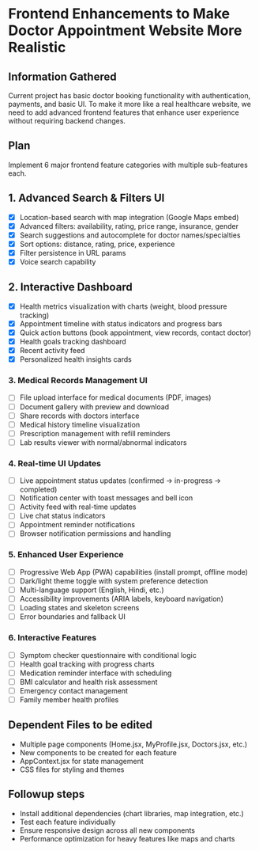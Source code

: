 # Frontend Enhancements to Make Doctor Appointment Website More Realistic

## Information Gathered
Current project has basic doctor booking functionality with authentication, payments, and basic UI. To make it more like a real healthcare website, we need to add advanced frontend features that enhance user experience without requiring backend changes.

## Plan
Implement 6 major frontend feature categories with multiple sub-features each.

## 1. Advanced Search & Filters UI
- [x] Location-based search with map integration (Google Maps embed)
- [x] Advanced filters: availability, rating, price range, insurance, gender
- [x] Search suggestions and autocomplete for doctor names/specialties
- [x] Sort options: distance, rating, price, experience
- [x] Filter persistence in URL params
- [x] Voice search capability

## 2. Interactive Dashboard
- [x] Health metrics visualization with charts (weight, blood pressure tracking)
- [x] Appointment timeline with status indicators and progress bars
- [x] Quick action buttons (book appointment, view records, contact doctor)
- [x] Health goals tracking dashboard
- [x] Recent activity feed
- [x] Personalized health insights cards

### 3. Medical Records Management UI
- [ ] File upload interface for medical documents (PDF, images)
- [ ] Document gallery with preview and download
- [ ] Share records with doctors interface
- [ ] Medical history timeline visualization
- [ ] Prescription management with refill reminders
- [ ] Lab results viewer with normal/abnormal indicators

### 4. Real-time UI Updates
- [ ] Live appointment status updates (confirmed → in-progress → completed)
- [ ] Notification center with toast messages and bell icon
- [ ] Activity feed with real-time updates
- [ ] Live chat status indicators
- [ ] Appointment reminder notifications
- [ ] Browser notification permissions and handling

### 5. Enhanced User Experience
- [ ] Progressive Web App (PWA) capabilities (install prompt, offline mode)
- [ ] Dark/light theme toggle with system preference detection
- [ ] Multi-language support (English, Hindi, etc.)
- [ ] Accessibility improvements (ARIA labels, keyboard navigation)
- [ ] Loading states and skeleton screens
- [ ] Error boundaries and fallback UI

### 6. Interactive Features
- [ ] Symptom checker questionnaire with conditional logic
- [ ] Health goal tracking with progress charts
- [ ] Medication reminder interface with scheduling
- [ ] BMI calculator and health risk assessment
- [ ] Emergency contact management
- [ ] Family member health profiles

## Dependent Files to be edited
- Multiple page components (Home.jsx, MyProfile.jsx, Doctors.jsx, etc.)
- New components to be created for each feature
- AppContext.jsx for state management
- CSS files for styling and themes

## Followup steps
- Install additional dependencies (chart libraries, map integration, etc.)
- Test each feature individually
- Ensure responsive design across all new components
- Performance optimization for heavy features like maps and charts
